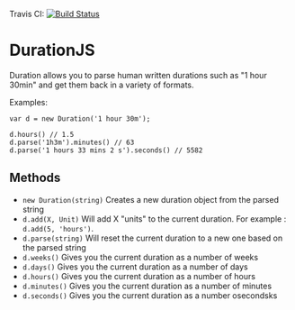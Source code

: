 Travis CI: [![Build Status](https://travis-ci.org/khepin/durationjs.png?branch=master)](https://travis-ci.org/khepin/durationjs)

# DurationJS

Duration allows you to parse human written durations such as "1 hour 30min" and
get them back in a variety of formats.

Examples:

    var d = new Duration('1 hour 30m');

    d.hours() // 1.5
    d.parse('1h3m').minutes() // 63
    d.parse('1 hours 33 mins 2 s').seconds() // 5582


## Methods

 - `new Duration(string)` Creates a new duration object from the parsed string
 - `d.add(X, Unit)` Will add X "units" to the current duration. For example :
 `d.add(5, 'hours')`.
 - `d.parse(string)` Will reset the current duration to a new one based on the parsed
 string
 - `d.weeks()` Gives you the current duration as a number of weeks
 - `d.days()` Gives you the current duration as a number of days
 - `d.hours()` Gives you the current duration as a number of hours
 - `d.minutes()` Gives you the current duration as a number of minutes
 - `d.seconds()` Gives you the current duration as a number osecondsks